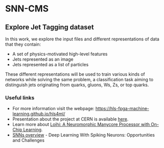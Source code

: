 # SNN-CMS

## Explore Jet Tagging dataset

In this work, we explore the input files and different representations of data that they contain:
* A set of physics-motivated high-level features
* Jets represented as an image
* Jets represented as a list of particles 

These different representations will be used to train various kinds of networks while solving the same problem, a classification task aiming to distinguish jets originating from quarks, gluons, Ws, Zs, or top quarks.

### Useful links

* For more information visit the webpage: https://hls-fpga-machine-learning.github.io/hls4ml/
* Presentation about the project at CERN is available [here](https://indico.cern.ch/event/830003/contributions/3523519/?fbclid=IwAR0hQG6KLb1oqnAyZy_GtXAGA23O4FtIIORfAUUhWlLxHRuarscMi1Bmfyc).
* Learn more about [Loihi: A Neuromorphic
Manycore Processor with
On-Chip Learning](https://ieeexplore.ieee.org/stamp/stamp.jsp?tp=&arnumber=8259423).
* [SNNs overview](https://www.frontiersin.org/articles/10.3389/fnins.2018.00774/full) - Deep Learning With Spiking Neurons: Opportunities and Challenges
